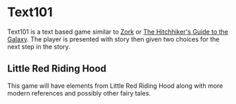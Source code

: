 # Text101

Text101 is a text based game similar to [Zork](https://en.wikipedia.org/wiki/Zork) or [The Hitchhiker's Guide to the Galaxy](https://en.wikipedia.org/wiki/The_Hitchhiker%27s_Guide_to_the_Galaxy_(game)).
The player is presented with story then given two choices for the next step in the story.

## Little Red Riding Hood
This game will have elements from Little Red Riding Hood along with more modern references and 
possibly other fairy tales.
